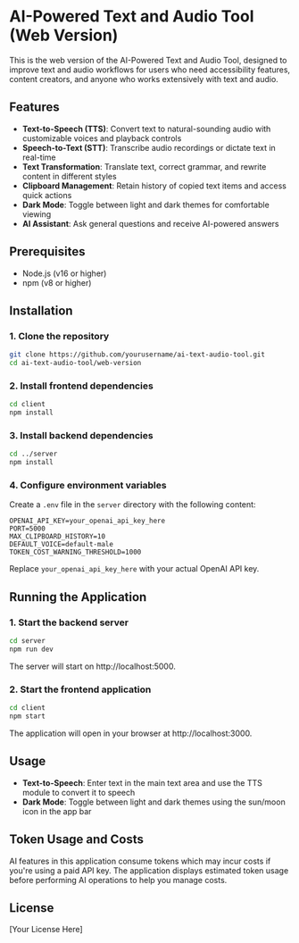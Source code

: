 # AI-Powered Text and Audio Tool (Web Version)

This is the web version of the AI-Powered Text and Audio Tool, designed to improve text and audio workflows for users who need accessibility features, content creators, and anyone who works extensively with text and audio.

## Features

- **Text-to-Speech (TTS)**: Convert text to natural-sounding audio with customizable voices and playback controls
- **Speech-to-Text (STT)**: Transcribe audio recordings or dictate text in real-time
- **Text Transformation**: Translate text, correct grammar, and rewrite content in different styles
- **Clipboard Management**: Retain history of copied text items and access quick actions
- **Dark Mode**: Toggle between light and dark themes for comfortable viewing
- **AI Assistant**: Ask general questions and receive AI-powered answers

## Prerequisites

- Node.js (v16 or higher)
- npm (v8 or higher)

## Installation

### 1. Clone the repository

```bash
git clone https://github.com/yourusername/ai-text-audio-tool.git
cd ai-text-audio-tool/web-version
```

### 2. Install frontend dependencies

```bash
cd client
npm install
```

### 3. Install backend dependencies

```bash
cd ../server
npm install
```

### 4. Configure environment variables

Create a `.env` file in the `server` directory with the following content:

```
OPENAI_API_KEY=your_openai_api_key_here
PORT=5000
MAX_CLIPBOARD_HISTORY=10
DEFAULT_VOICE=default-male
TOKEN_COST_WARNING_THRESHOLD=1000
```

Replace `your_openai_api_key_here` with your actual OpenAI API key.

## Running the Application

### 1. Start the backend server

```bash
cd server
npm run dev
```

The server will start on http://localhost:5000.

### 2. Start the frontend application

```bash
cd client
npm start
```

The application will open in your browser at http://localhost:3000.

## Usage

- **Text-to-Speech**: Enter text in the main text area and use the TTS module to convert it to speech
- **Dark Mode**: Toggle between light and dark themes using the sun/moon icon in the app bar

## Token Usage and Costs

AI features in this application consume tokens which may incur costs if you're using a paid API key. The application displays estimated token usage before performing AI operations to help you manage costs.

## License

[Your License Here]